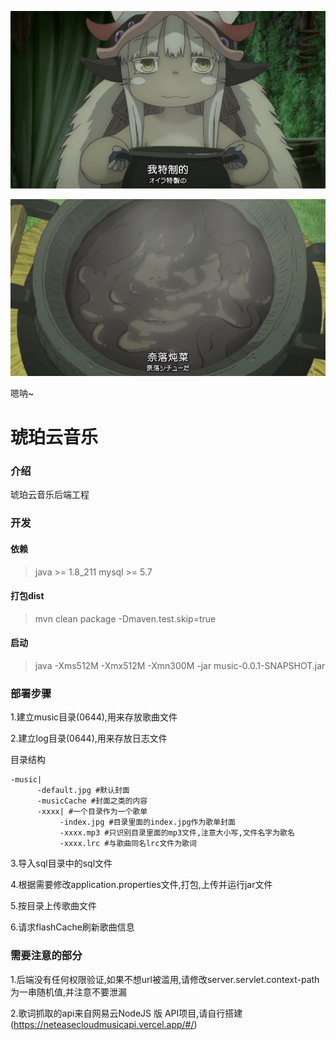 ![img](assets/v2-8197b602374a12fb6f7b86ff08f4ef37_720w.jpg)

![img](assets/v2-82e32347e81bd3363debd3c32f133cb9_720w.jpg)

嗯呐~



# 琥珀云音乐

### 介绍
琥珀云音乐后端工程

### 开发

#### 依赖
> java >= 1.8_211 mysql >= 5.7

#### 打包dist
> mvn clean package -Dmaven.test.skip=true
#### 启动

> java -Xms512M -Xmx512M -Xmn300M -jar music-0.0.1-SNAPSHOT.jar

### 部署步骤

1.建立music目录(0644),用来存放歌曲文件

2.建立log目录(0644),用来存放日志文件

目录结构

```
-music|
	  -default.jpg #默认封面
	  -musicCache #封面之类的内容
	  -xxxx| #一个目录作为一个歌单
		   -index.jpg #目录里面的index.jpg作为歌单封面
		   -xxxx.mp3 #只识别目录里面的mp3文件,注意大小写,文件名字为歌名
		   -xxxx.lrc #与歌曲同名lrc文件为歌词
```

3.导入sql目录中的sql文件

4.根据需要修改application.properties文件,打包,上传并运行jar文件

5.按目录上传歌曲文件

6.请求flashCache刷新歌曲信息

### 需要注意的部分

1.后端没有任何权限验证,如果不想url被滥用,请修改server.servlet.context-path为一串随机值,并注意不要泄漏

2.歌词抓取的api来自网易云NodeJS 版 API项目,请自行搭建 (https://neteasecloudmusicapi.vercel.app/#/)

